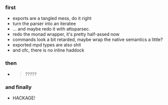 
### first ###

* exports are a tangled mess, do it right
* turn the parser into an iteratee
* ... and maybe redo it with attoparsec.
* redo the monad wrapper, it's pretty half-assed now
* commands look a bit retarded, maybe wrap the native semantics a little?
* exported mpd types are also shit
* and ofc, there is no inline haddock


### then ###

* > ?????


### and finally ###

* HACKAGE!

